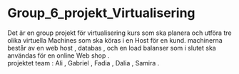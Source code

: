 # Group_6_projekt_Virtualisering
Det är en group projekt för virtualisering kurs som ska planera och utföra tre olika virtuella Machines som ska köras i en Host för en kund.                                   machinerna består av en web host , databas , och en load balanser som i slutet ska användas för en online Web shop .                                                                                                  
 projektet team : Ali , Gabriel , Fadia , Dalia , Samira .

